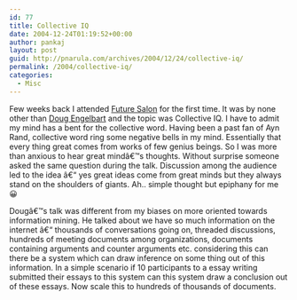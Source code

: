 ```yaml
---
id: 77
title: Collective IQ
date: 2004-12-24T01:19:52+00:00
author: pankaj
layout: post
guid: http://pnarula.com/archives/2004/12/24/collective-iq/
permalink: /2004/collective-iq/
categories:
  - Misc
---
```

Few weeks back I attended <a href="http://futuresalon.org" onclick="_gaq.push(['_trackEvent', 'outbound-article', 'http://futuresalon.org', 'Future Salon']);" >Future Salon</a> for the first time. It was by none other than <a href="http://pnarula.com/archives/2004/11/09/doug-engelbart-nov-19-future-salon/" onclick="_gaq.push(['_trackEvent', 'outbound-article', 'http://pnarula.com/archives/2004/11/09/doug-engelbart-nov-19-future-salon/', 'Doug Engelbart']);" >Doug Engelbart</a> and the topic was Collective IQ. I have to admit my mind has a bent for the collective word. Having been a past fan of Ayn Rand, collective word ring some negative bells in my mind. Essentially that every thing great comes from works of few genius beings. So I was more than anxious to hear great mindâ€™s thoughts. Without surprise someone asked the same question during the talk. Discussion among the audience led to the idea â€“ yes great ideas come from great minds but they always stand on the shoulders of giants. Ah.. simple thought but epiphany for me 😀 <!--more-->

Dougâ€™s talk was different from my biases on more oriented towards information mining. He talked about we have so much information on the internet â€“ thousands of conversations going on, threaded discussions, hundreds of meeting documents among organizations, documents containing arguments and counter arguments etc. considering this can there be a system which can draw inference on some thing out of this information. In a simple scenario if 10 participants to a essay writing submitted their essays to this system can this system draw a conclusion out of these essays. Now scale this to hundreds of thousands of documents.